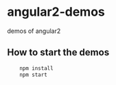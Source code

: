 # angular2-demos
demos of angular2

## How to start the demos

```sh
    npm install
    npm start
```
